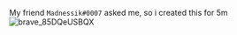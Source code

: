 My friend `Madnessik#0007` asked me, so i created this for 5m
![brave_85DQeUSBQX](https://user-images.githubusercontent.com/62988428/121471568-97a8db00-c9c8-11eb-97d6-d20c75206e81.png)
